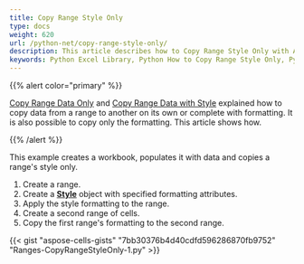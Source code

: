 ```yaml
---
title: Copy Range Style Only
type: docs
weight: 620
url: /python-net/copy-range-style-only/
description: This article describes how to Copy Range Style Only with Aspose.Cells for Python via .NET library.
keywords: Python Excel Library, Python How to Copy Range Style Only, Python How to Copy Range Style Only with python excel library.
---
```


{{% alert color="primary" %}}

[Copy Range Data Only](/cells/python-net/copy-range-data-only/) and [Copy Range Data with Style](/cells/python-net/copy-range-data-with-style/) explained how to copy data from a range to another on its own or complete with formatting. It is also possible to copy only the formatting. This article shows how.

{{% /alert %}} 

This example creates a workbook, populates it with data and copies a range's style only.

1. Create a range.
1. Create a [**Style**](https://reference.aspose.com/cells/python-net/aspose.cells/style) object with specified formatting attributes.
1. Apply the style formatting to the range.
1. Create a second range of cells.
1. Copy the first range's formatting to the second range.

{{< gist "aspose-cells-gists" "7bb30376b4d40cdfd596286870fb9752" "Ranges-CopyRangeStyleOnly-1.py" >}}
